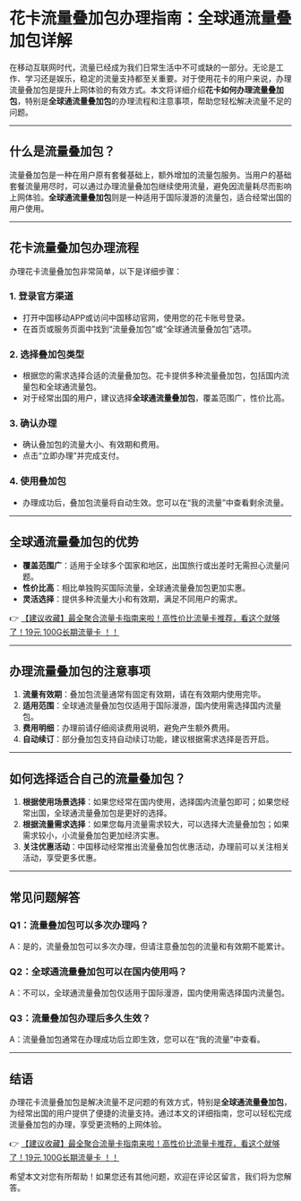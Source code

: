 # 花卡流量叠加包办理指南：全球通流量叠加包详解

在移动互联网时代，流量已经成为我们日常生活中不可或缺的一部分。无论是工作、学习还是娱乐，稳定的流量支持都至关重要。对于使用花卡的用户来说，办理流量叠加包是提升上网体验的有效方式。本文将详细介绍**花卡如何办理流量叠加包**，特别是**全球通流量叠加包**的办理流程和注意事项，帮助您轻松解决流量不足的问题。

---

## 什么是流量叠加包？

流量叠加包是一种在用户原有套餐基础上，额外增加的流量包服务。当用户的基础套餐流量用尽时，可以通过办理流量叠加包继续使用流量，避免因流量耗尽而影响上网体验。**全球通流量叠加包**则是一种适用于国际漫游的流量包，适合经常出国的用户使用。

---

## 花卡流量叠加包办理流程

办理花卡流量叠加包非常简单，以下是详细步骤：

### 1. 登录官方渠道
- 打开中国移动APP或访问中国移动官网，使用您的花卡账号登录。
- 在首页或服务页面中找到“流量叠加包”或“全球通流量叠加包”选项。

### 2. 选择叠加包类型
- 根据您的需求选择合适的流量叠加包。花卡提供多种流量叠加包，包括国内流量包和全球通流量包。
- 对于经常出国的用户，建议选择**全球通流量叠加包**，覆盖范围广，性价比高。

### 3. 确认办理
- 确认叠加包的流量大小、有效期和费用。
- 点击“立即办理”并完成支付。

### 4. 使用叠加包
- 办理成功后，叠加包流量将自动生效。您可以在“我的流量”中查看剩余流量。

---

## 全球通流量叠加包的优势

- **覆盖范围广**：适用于全球多个国家和地区，出国旅行或出差时无需担心流量问题。
- **性价比高**：相比单独购买国际流量，全球通流量叠加包更加实惠。
- **灵活选择**：提供多种流量大小和有效期，满足不同用户的需求。

👉 [【建议收藏】最全聚合流量卡指南来啦！高性价比流量卡推荐，看这个就够了！19元 100G长期流量卡 ！！](https://bit.ly/Liuliangka)

---

## 办理流量叠加包的注意事项

1. **流量有效期**：叠加包流量通常有固定有效期，请在有效期内使用完毕。
2. **适用范围**：全球通流量叠加包仅适用于国际漫游，国内使用需选择国内流量包。
3. **费用明细**：办理前请仔细阅读费用说明，避免产生额外费用。
4. **自动续订**：部分叠加包支持自动续订功能，建议根据需求选择是否开启。

---

## 如何选择适合自己的流量叠加包？

1. **根据使用场景选择**：如果您经常在国内使用，选择国内流量包即可；如果您经常出国，全球通流量叠加包是更好的选择。
2. **根据流量需求选择**：如果您每月流量需求较大，可以选择大流量叠加包；如果需求较小，小流量叠加包更加经济实惠。
3. **关注优惠活动**：中国移动经常推出流量叠加包优惠活动，办理前可以关注相关活动，享受更多优惠。

---

## 常见问题解答

### Q1：流量叠加包可以多次办理吗？
A：是的，流量叠加包可以多次办理，但请注意叠加包的流量和有效期不能累计。

### Q2：全球通流量叠加包可以在国内使用吗？
A：不可以，全球通流量叠加包仅适用于国际漫游，国内使用需选择国内流量包。

### Q3：流量叠加包办理后多久生效？
A：流量叠加包通常在办理成功后立即生效，您可以在“我的流量”中查看。

---

## 结语

办理花卡流量叠加包是解决流量不足问题的有效方式，特别是**全球通流量叠加包**，为经常出国的用户提供了便捷的流量支持。通过本文的详细指南，您可以轻松完成流量叠加包的办理，享受更流畅的上网体验。

👉 [【建议收藏】最全聚合流量卡指南来啦！高性价比流量卡推荐，看这个就够了！19元 100G长期流量卡 ！！](https://bit.ly/Liuliangka)

希望本文对您有所帮助！如果您还有其他问题，欢迎在评论区留言，我们将为您解答。